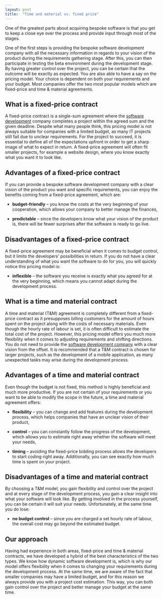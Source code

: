 ```yaml
---
layout: post
title:  "Time and material vs. fixed price"
---
```

One of the greatest parts about acquiring bespoke software is that you get to keep a close eye over the process and provide input through most of the stages. 

One of the first steps is providing the bespoke software development company with all the necessary information in regards to your vision of the product during the requirements gathering stage. After this, you can then participate in testing the beta environment during the development stage. By having greater control over the project, you can be certain that the outcome will be exactly as expected. You are also able to have a say on the pricing model. Your choice is dependent on both your requirements and your budget. Most companies offer the two most popular models which are fixed-price and time & material agreements.

## What is a fixed-price contract
A fixed-price contract is a single-sum agreement where the [software development](https://headchannel.co.uk/) company completes a project within the agreed sum and the given deadline. Despite what many people think, this pricing model is not always suitable for companies with a limited budget, as many IT projects still fail due to unclear requirements. For the project to succeed, it is essential to define all of the expectations upfront in order to get a sharp image of what to expect in return. A fixed-price agreement will often fit smaller projects, for example a website design, where you know exactly what you want it to look like.

## Advantages of a fixed-price contract
If you can provide a bespoke software development company with a clear vision of the product you want and specific requirements, you can enjoy the benefits coming from a fixed-price agreement, which are:

- **budget-friendly** – you know the costs at the very beginning of your cooperation, which allows your company to better manage the finances,

- **predictable** – since the developers know what your vision of the product is, there will be fewer surprises after the software is ready to go live.

## Disadvantages of a fixed-price contract
A fixed-price agreement may be beneficial when it comes to budget control, but it limits the developers’ possibilities in return. If you do not have a clear understanding of what you want the software to do for you, you will quickly notice this pricing model is:

- **inflexible** – the software you receive is exactly what you agreed for at the very beginning, which means you cannot adapt during the development process.
  
## What is a time and material contract
A time and material (T&M) agreement is completely different from a fixed-price contract as it presupposes billing customers for the amount of hours spent on the project along with the costs of necessary materials. Even though the hourly rate of labour is set, it is often difficult to estimate the total cost of the project. However, this pricing model offers you much more flexibility when it comes to adjusting requirements and shifting directions. You do not need to provide the [software development company](https://headchannel.co.uk/) with a clear vision from the offset. It is recommended that a T&M contract is chosen for larger projects, such as the development of a mobile application, as many unexpected tasks may arise during the development process.

## Advantages of a time and material contract
Even though the budget is not fixed, this method is highly beneficial and much more productive. If you are not certain of your requirements or you want to be able to modify the scope in the future, a time and material agreement offers:

- **flexibility** – you can change and add features during the development process, which helps companies that have an unclear vision of their product,

- **control** – you can constantly follow the progress of the development, which allows you to estimate right away whether the software will meet your needs,

- **timing** – avoiding the fixed-price bidding process allows the developers to start coding right away. Additionally, you can see exactly how much time is spent on your project.

## Disadvantages of a time and material contract
By choosing a T&M model, you gain flexibility and control over the project and at every stage of the development process, you gain a clear insight into what your software will look like. By getting involved in the process yourself, you can be certain it will suit your needs. Unfortunately, at the same time you do lose:

- **no budget control** – since you are charged a set hourly rate of labour, the overall cost may go beyond the estimated budget.

## Our approach
Having had experience in both areas, fixed-price and time & material contracts, we have developed a hybrid of the best characteristics of the two types. We know how dynamic software development is, which is why our model offers flexibility when it comes to changing your requirements during the development process. At the same time, we are aware of the fact that smaller companies may have a limited budget, and for this reason we always provide you with a project cost estimation. This way, you can both gain control over the project and better manage your budget at the same time.

